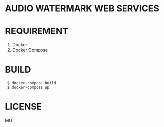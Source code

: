 # AUDIO WATERMARK WEB SERVICES

# REQUIREMENT

1. Docker
2. Docker Compose

# BUILD

```
 $ docker-compose build
 $ docker-compose up
```

# LICENSE

MIT